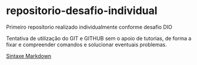 # repositorio-desafio-individual

Primeiro repositorio realizado individualmente conforme desafio DIO

Tentativa de utilização do GIT e GITHUB sem o apoio de tutorias, de forma a fixar e compreender comandos e solucionar eventuais problemas.

[Sintaxe Markdown](https://markdown.net.br/sintaxe-basica/)
